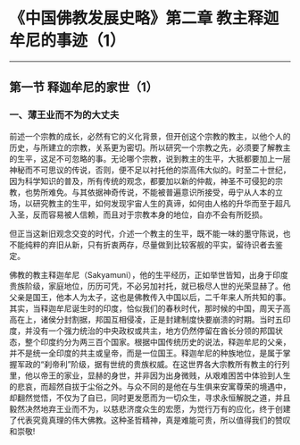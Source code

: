 # 《中国佛教发展史略》第二章 教主释迦牟尼的事迹（1）

------

## 第一节 释迦牟尼的家世（1）

### 一、薄王业而不为的大丈夫

前述一个宗教的成长，必然有它的义化背景，但开创这个宗教的教主，以他个人的历史，与所建立的宗教，关系更为密切。所以研究一个宗教之先，必须要了解教主的生平，这足不可忽略的事。无论哪个宗教，说到教主的生平，大抵都要加上一层神秘而不可思议的传说，否则，便不足以衬托他的崇高伟大似的。时至二十世纪，因为科学知识的普及，所有传统的观念，都要加以新的仲裁，神圣不可侵犯的宗教，也势所难免。与其依据神奇传说，不能被普遍意识所接受，毋宁从人本的立场，以研究教主的生平，如何发现宇宙人生的真谛，如何由人格的升华而至于超凡入圣，反而容易被人信赖，而且对于宗教本身的地位，自亦不会有所贬损。

但正当这新旧观念交变的时代，介述一个教主的生平，既不能一味的墨守陈说，也不能纯粹的弃旧从新，只有折衷两存，尽量做到比较客舰的平实，留待识者去鉴定。

佛教的教主释迦牟尼（Sakyamuni），他的生平经历，正如举世皆知，出身于印度贵族阶级，家庭地位，历历可凭，不必另加衬托，就已极尽人世的光荣显赫了。他父亲是国王，他本人为太子，这也是佛教传入中国以后，二千年来人所共知的事。其实，当释迦牟尼诞生时的印度，恰似我们的春秋时代，那时候的中国，周天子高高在上，诸侯分封割据，邦国互相侵凌，正是封建制度快要崩溃的时期。当时五印度，并没有一个强力统治的中央政权或共主，地方仍然停留在酋长分领的邦国状态，整个印度约分为两三百个国家。根据中国传统历史的说法，释迦牟尼的父亲，并不是统一全印度的共主或皇帝，而是一位国王。释迦牟尼的种族地位，是属于掌握军政的“刹帝利”阶级，据有世统的贵族权威。在这世界各大宗教所有教主的行列里，他以帝王的家业，显赫的身世，并非因为出身微贱，从艰难困苦中体验到人生的悲哀，而超然自拔于尘俗之外。与众不同的是他在与生俱来安寓尊荣的境遇中，却翻然觉悟，不仅为了自已，同时更发愿而为一切众生，寻求永恒解脱之道，并且毅然决然地弃王业而不为，以慈悲济度众生的宏愿，为觉行万有的应化，终于创建了代表究竟真理的伟大佛教。这种圣哲精神，真是难能可贵，所以值得我们的赞叹和崇敬!

